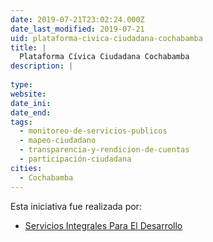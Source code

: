 ```yaml
---
date: 2019-07-21T23:02:24.000Z
date_last_modified: 2019-07-21
uid: plataforma-civica-ciudadana-cochabamba
title: |
  Plataforma Cívica Ciudadana Cochabamba
description: |
  
type: 
website: 
date_ini: 
date_end: 
tags:
  - monitoreo-de-servicios-publicos
  - mapeo-ciudadano
  - transparencia-y-rendicion-de-cuentas
  - participación-ciudadana
cities: 
  - Cochabamba
---
```


Esta iniciativa fue realizada por:

- [Servicios Integrales Para El Desarrollo](/organizaciones/servicios-integrales-para-el-desarrollo)
